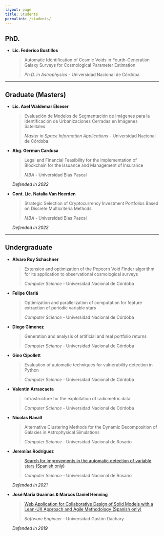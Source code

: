 ```yaml
---
layout: page
title: Students
permalink: /students/
---
```


## PhD.

- **Lic. Federico Bustillos**
    > Automatic Identification of Cosmic Voids in Fourth-Generation Galaxy Surveys for Cosmological Parameter Estimation
    >
    > *Ph.D. in Astrophysics* -
    > Universidad Nacional de Córdoba

---

## Graduate (Masters)

- **Lic. Axel Waldemar Elseser**
    > Evaluación de Modelos de Segmentación de Imágenes para la identificación de Urbanizaciones Cerradas en Imágenes Satelitales
    >
    > *Master in Space Information Applications* -
    > Universidad Nacional de Córdoba

- **Abg. German Cardusa**
    > Legal and Financial Feasibility for the Implementation of Blockchain for the Issuance and Management of Insurance
    >
    > *MBA* -
    > Universidad Blas Pascal

    *Defended in 2022*

- **Cont. Lic. Natalia Van Heerden**
    > Strategic Selection of Cryptocurrency Investment Portfolios Based on Discrete Multicriteria Methods
    >
    > *MBA* -
    > Universidad Blas Pascal

    *Defended in 2022*

---

## Undergraduate

- **Alvaro Roy Schachner**
    > Extension and optimization of the Popcorn Void Finder algorithm for its application to observational cosmological surveys
    >
    > *Computer Science* -
    > Universidad Nacional de Córdoba

- **Felipe Clariá**
    > Optimization and parallelization of computation for feature extraction of periodic variable stars
    >
    > *Computer Science* -
    > Universidad Nacional de Córdoba

- **Diego Gimenez**
    > Generation and analysis of artificial and real portfolio returns
    >
    > *Computer Science* -
    > Universidad Nacional de Córdoba

- **Gino Cipollett**
    > Evaluation of automatic techniques for vulnerability detection in Python
    >
    > *Computer Science* -
    > Universidad Nacional de Córdoba

- **Valentin Arrascaeta**
    > Infrastructure for the exploitation of radiometric data
    >
    > *Computer Science* -
    > Universidad Nacional de Córdoba

- **Nicolas Navall**
    > Alternative Clustering Methods for the Dynamic Decomposition of Galaxies in Astrophysical Simulations
    >
    > *Computer Science* -
    > Universidad Nacional de Rosario

- **Jeremías Rodríguez**
    > [Search for improvements in the automatic detection of variable stars (Spanish only)](https://testrephip.unr.edu.ar/items/cb7a80c8-3290-4437-9599-02cd4a20d11b)
    >
    > *Computer Science* -
    > Universidad Nacional de Rosario

    *Defended in 2021*

- **José María Guaimas & Marcos Daniel Henning**
    > [Web Application for Collaborative Design of Solid Models with a Lean-UX Approach and Agile Methodology (Spanish only)](https://www.researchgate.net/publication/335404329_Development_of_a_collaborative_web_application_for_revisions_of_parametric_solid_models_using_the_Lean_UX_approach)
    >
    > *Software Engineer* -
    > Universidad Gastón Dachary

    *Defended in 2019*
